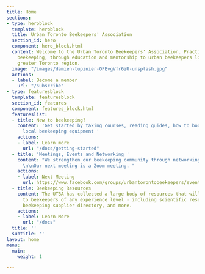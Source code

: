 ```yaml
---
title: Home
sections:
- type: heroblock
  template: heroblock
  title: Urban Toronto Beekeepers' Association
  section_id: hero
  component: hero_block.html
  content: Welcome to the Urban Toronto Beekeepers' Association. Practicing sustainable
    beekeeping, through education and mentorship to urban beekeepers located in the
    greater Toronto region.
  image: "/images/damien-tupinier-OFEvgVfr6iU-unsplash.jpg"
  actions:
  - label: Become a member
    url: "/subscribe"
- type: featuresblock
  template: featuresblock
  section_id: features
  component: features_block.html
  featureslist:
  - title: New to beekeeping?
    content: 'Get started by taking courses, reading guides, how to books and find
      local beekeeping equipment '
    actions:
    - label: Learn more
      url: "/docs/getting-started"
  - title: 'Meetings, Events and Networking '
    content: "We strengthen our beekeeping community through networking and learning.
      \n\nOur next meeting is a Zoom meeting. "
    actions:
    - label: Next Meeting
      url: https://www.facebook.com/groups/urbantorontobeekeepers/events/
  - title: Beekeeping Resources
    content: The UTBA has collected a large body of resources that will be of interest
      to beekeepers of any experience level - including scientific research, local
      beekeeping supplier directory, and more.
    actions:
    - label: Learn More
      url: "/docs"
  title: ''
  subtitle: ''
layout: home
menu:
  main:
    weight: 1

---
```

